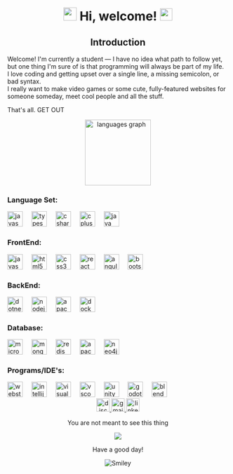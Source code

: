 

<div align="center">
  <h1>
    <img src="https://emojis.slackmojis.com/emojis/images/1588315024/8823/hyperkitty.gif?1588315024" width="30" /> 
    Hi, welcome! 
    <img src="https://emojis.slackmojis.com/emojis/images/1621024394/39092/cat-roll.gif?1621024394" width="28"/>
    <a href="https://github.com/xrkffgg/xrkffgg/blob/master/quotations.md"></a>
  </h1>  
</div>

<h2 align="center">Introduction</h2>

<p align="left">Welcome! I'm currently a student — I have no idea what path to follow yet, but one thing I'm sure of is that programming will always be part of my life.<br>I love coding and getting upset over a single line, a missing semicolon, or bad syntax.<br>I really want to make video games or some cute, fully-featured websites for someone someday, meet cool people and all the stuff.</p>

<p align="left">That's all. GET OUT</p>

<div align="center">
  <img src="https://github-readme-stats.vercel.app/api/top-langs?username=tobiaszairusandivara&locale=en&hide_title=false&layout=compact&card_width=320&langs_count=5&theme=midnight-purple&hide_border=true" height="150" alt="languages graph" />
</div>

<h3 align="left">Language Set:</h3>

<div align="left">
  <img src="https://cdn.jsdelivr.net/gh/devicons/devicon/icons/javascript/javascript-original.svg" height="35" alt="javascript logo" />
  <img width="12" />
  <img src="https://cdn.jsdelivr.net/gh/devicons/devicon/icons/typescript/typescript-original.svg" height="35" alt="typescript logo" />
  <img width="12" />
  <img src="https://cdn.jsdelivr.net/gh/devicons/devicon/icons/csharp/csharp-original.svg" height="35" alt="csharp logo" />
  <img width="12" />
  <img src="https://cdn.jsdelivr.net/gh/devicons/devicon/icons/cplusplus/cplusplus-original.svg" height="35" alt="cplusplus logo" />
  <img width="12" />
  <img src="https://cdn.jsdelivr.net/gh/devicons/devicon/icons/java/java-original.svg" height="35" alt="java logo" />
</div>

<h3 align="left">FrontEnd:</h3>

<div align="left">
  <img src="https://cdn.jsdelivr.net/gh/devicons/devicon/icons/javascript/javascript-original.svg" height="35" alt="javascript logo" />
  <img width="12" />
  <img src="https://cdn.jsdelivr.net/gh/devicons/devicon/icons/html5/html5-original.svg" height="35" alt="html5 logo" />
  <img width="12" />
  <img src="https://cdn.jsdelivr.net/gh/devicons/devicon/icons/css3/css3-original.svg" height="35" alt="css3 logo" />
  <img width="12" />
  <img src="https://cdn.jsdelivr.net/gh/devicons/devicon/icons/react/react-original.svg" height="35" alt="react logo" />
  <img width="12" />
  <img src="https://cdn.jsdelivr.net/gh/devicons/devicon/icons/angularjs/angularjs-original.svg" height="35" alt="angularjs logo" />
  <img width="12" />
  <img src="https://cdn.jsdelivr.net/gh/devicons/devicon/icons/bootstrap/bootstrap-original.svg" height="35" alt="bootstrap logo" />
</div>

<h3 align="left">BackEnd:</h3>

<div align="left">
  <img src="https://cdn.jsdelivr.net/gh/devicons/devicon/icons/dotnetcore/dotnetcore-original.svg" height="35" alt="dotnetcore logo" />
  <img width="12" />
  <img src="https://cdn.jsdelivr.net/gh/devicons/devicon/icons/nodejs/nodejs-original.svg" height="35" alt="nodejs logo" />
  <img width="12" />
  <img src="https://cdn.jsdelivr.net/gh/devicons/devicon/icons/apache/apache-original.svg" height="35" alt="apache logo" />
  <img width="12" />
  <img src="https://cdn.jsdelivr.net/gh/devicons/devicon/icons/docker/docker-original.svg" height="35" alt="docker logo" />
</div>

<h3 align="left">Database:</h3>

<div align="left">
  <img src="https://cdn.jsdelivr.net/gh/devicons/devicon/icons/microsoftsqlserver/microsoftsqlserver-plain.svg" height="35" alt="microsoftsqlserver logo" />
  <img width="12" />
  <img src="https://cdn.jsdelivr.net/gh/devicons/devicon/icons/mongodb/mongodb-original.svg" height="35" alt="mongodb logo" />
  <img width="12" />
  <img src="https://cdn.jsdelivr.net/gh/devicons/devicon/icons/redis/redis-original.svg" height="35" alt="redis logo" />
  <img width="12" />
  <img src="https://skillicons.dev/icons?i=cassandra" height="35" alt="apachecassandra logo" />
  <img width="12" />
  <img src="https://cdn.jsdelivr.net/gh/devicons/devicon/icons/neo4j/neo4j-original.svg" height="35" alt="neo4j logo" />
</div>

<h3 align="left">Programs/IDE's:</h3>

<div align="left">
  <img src="https://cdn.jsdelivr.net/gh/devicons/devicon/icons/webstorm/webstorm-original.svg" height="35" alt="webstorm logo" />
  <img width="12" />
  <img src="https://cdn.jsdelivr.net/gh/devicons/devicon/icons/intellij/intellij-original.svg" height="35" alt="intellij logo" />
  <img width="12" />
  <img src="https://cdn.jsdelivr.net/gh/devicons/devicon/icons/visualstudio/visualstudio-plain.svg" height="35" alt="visualstudio logo" />
  <img width="12" />
  <img src="https://cdn.jsdelivr.net/gh/devicons/devicon/icons/vscode/vscode-original.svg" height="35" alt="vscode logo" />
  <img width="12" />
  <img src="https://cdn.jsdelivr.net/gh/devicons/devicon/icons/unity/unity-original.svg" height="35" alt="unity logo" />
  <img width="12" />
  <img src="https://cdn.jsdelivr.net/gh/devicons/devicon/icons/godot/godot-original.svg" height="35" alt="godot logo" />
  <img width="12" />
  <img src="https://cdn.jsdelivr.net/gh/devicons/devicon/icons/blender/blender-original.svg" height="35" alt="blender logo" />
</div>

<div align="center">
  <a href="saymyname_dys" target="_blank">
    <img src="https://img.shields.io/static/v1?message=Discord&logo=discord&label=&color=7289DA&logoColor=white&labelColor=&style=for-the-badge" height="30" alt="discord logo" />
  </a>
  <a href="tobiassoria@gmail.com" target="_blank">
    <img src="https://img.shields.io/static/v1?message=Gmail&logo=gmail&label=&color=D14836&logoColor=white&labelColor=&style=for-the-badge" height="30" alt="gmail logo" />
  </a>
  <a href="https://www.linkedin.com/in/tobias-usandivara-b6791b35a/" target="_blank">
    <img src="https://img.shields.io/static/v1?message=LinkedIn&logo=linkedin&label=&color=0077B5&logoColor=white&labelColor=&style=for-the-badge" height="30" alt="linkedin logo" />
  </a>
</div>

<div align="center">
  <p>You are not meant to see this thing</p>
  <img src="https://media4.giphy.com/media/v1.Y2lkPTc5MGI3NjExbzY2ODU4eHRhbGRteXE5d2JjaGtmb2M5YzJobWFzNnZyb3U0OHVwMyZlcD12MV9pbnRlcm5hbF9naWZfYnlfaWQmY3Q9Zw/wxEiJFHdKXeFO/giphy.gif" />
</div>

<div align="center">
  <p>Have a good day!</p>
  <div>
    <img src="https://github.com/fnky/fnky/raw/fnky/img/smile.gif" alt="Smiley" align="center">
  </div>
</div>
